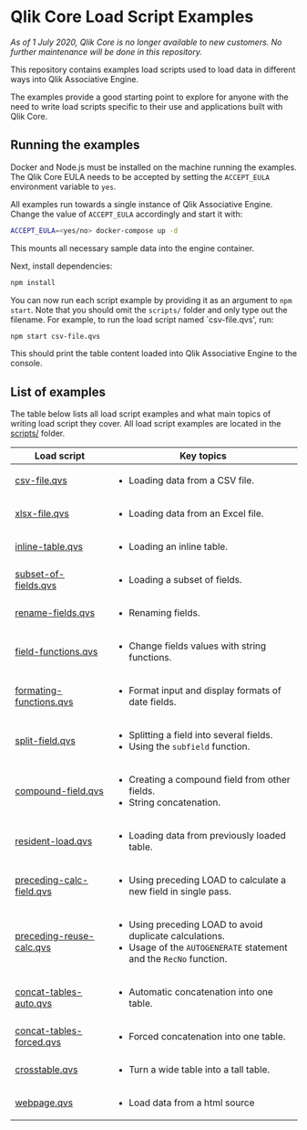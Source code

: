 # Qlik Core Load Script Examples

*As of 1 July 2020, Qlik Core is no longer available to new customers. No further maintenance will be done in this repository.*

This repository contains examples load scripts used to load data in different ways into Qlik Associative Engine.

The examples provide a good starting point to explore for anyone with the need to write load scripts specific to their
use and applications built with Qlik Core.

## Running the examples

Docker and Node.js must be installed on the machine running the examples. The Qlik Core EULA needs to be accepted by
setting the `ACCEPT_EULA` environment variable to `yes`.

All examples run towards a single instance of Qlik Associative Engine. Change the value of `ACCEPT_EULA` accordingly and
start it with:

```sh
ACCEPT_EULA=<yes/no> docker-compose up -d
```

This mounts all necessary sample data into the engine container.

Next, install dependencies:

```sh
npm install
```

You can now run each script example by providing it as an argument to `npm start`. Note that you should omit the `scripts/` folder and only type out the filename. For example, to run the load script named `csv-file.qvs', run:

```sh
npm start csv-file.qvs
```

This should print the table content loaded into Qlik Associative Engine to the console.

## List of examples

The table below lists all load script examples and what main topics of writing load script they cover. All load script
examples are located in the [scripts/](./scripts/) folder.

Load script | Key topics
----------- | ----------
[csv-file.qvs](./scripts/csv-file.qvs) | <ul><li>Loading data from a CSV file.</ul>
[xlsx-file.qvs](./scripts/xlsx-file.qvs) | <ul><li>Loading data from an Excel file.</ul>
[inline-table.qvs](./scripts/inline-table.qvs) | <ul><li>Loading an inline table.</ul>
[subset-of-fields.qvs](./scripts/subset-of-fields.qvs) | <ul><li>Loading a subset of fields.</ul>
[rename-fields.qvs](./scripts/rename-fields.qvs) | <ul><li>Renaming fields.</ul>
[field-functions.qvs](./scripts/field-functions.qvs) | <ul><li>Change fields values with string functions.</ul>
[formating-functions.qvs](./scripts/formating-functions.qvs) | <ul><li>Format input and display formats of date fields.</ul>
[split-field.qvs](./scripts/split-field.qvs) | <ul><li>Splitting a field into several fields.<li>Using the `subfield` function.</ul>
[compound-field.qvs](./scripts/compound-field.qvs) | <ul><li>Creating a compound field from other fields.<li>String concatenation.</ul>
[resident-load.qvs](./scripts/resident-load.qvs) | <ul><li>Loading data from previously loaded table.</ul>
[preceding-calc-field.qvs](./scripts/preceding-calc-field.qvs) | <ul><li>Using preceding LOAD to calculate a new field in single pass.</ul>
[preceding-reuse-calc.qvs](./scripts/preceding-reuse-calc.qvs) | <ul><li>Using preceding LOAD to avoid duplicate calculations.<li>Usage of the `AUTOGENERATE` statement and the `RecNo` function.</ul>
[concat-tables-auto.qvs](./scripts/concat-tables.qvs) | <ul><li>Automatic concatenation into one table.</ul>
[concat-tables-forced.qvs](./scripts/concat-tables.qvs) | <ul><li>Forced concatenation into one table.</ul>
[crosstable.qvs](./scripts/crosstable.qvs) | <ul><li>Turn a wide table into a tall table.</ul>
[webpage.qvs](./scripts/webpage.qvs) | <ul><li>Load data from a html source</ul>
